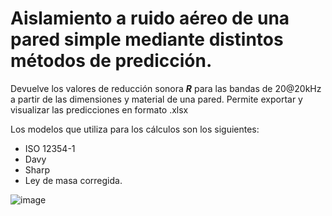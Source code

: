 # Aislamiento a ruido aéreo de una pared simple mediante distintos métodos de predicción.

Devuelve los valores de reducción sonora **_R_** para las bandas de 20@20kHz a partir de las dimensiones y material de una pared. 
Permite exportar y visualizar las predicciones en formato .xlsx

Los modelos que utiliza para los cálculos son los siguientes:
- ISO 12354-1
- Davy 
- Sharp
- Ley de masa corregida.

![image](https://user-images.githubusercontent.com/87951054/141727538-66f096f4-c0c8-4cb8-a1b5-55d3c1c30d24.png)

